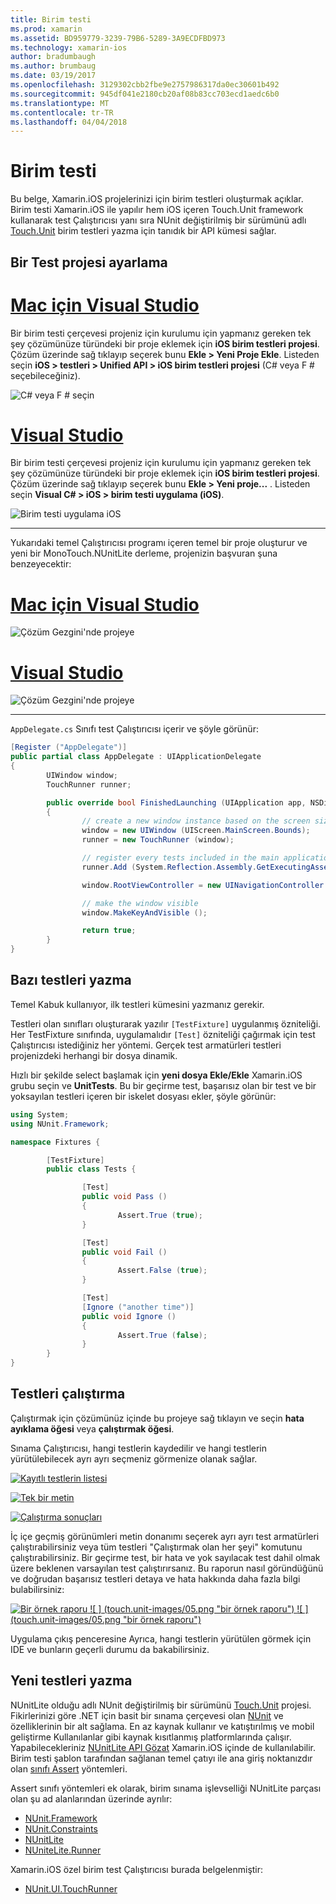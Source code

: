 ```yaml
---
title: Birim testi
ms.prod: xamarin
ms.assetid: BD959779-3239-79B6-5289-3A9ECDFBD973
ms.technology: xamarin-ios
author: bradumbaugh
ms.author: brumbaug
ms.date: 03/19/2017
ms.openlocfilehash: 3129302cbb2fbe9e2757986317da0ec30601b492
ms.sourcegitcommit: 945df041e2180cb20af08b83cc703ecd1aedc6b0
ms.translationtype: MT
ms.contentlocale: tr-TR
ms.lasthandoff: 04/04/2018
---
```

# <a name="unit-testing"></a>Birim testi

Bu belge, Xamarin.iOS projelerinizi için birim testleri oluşturmak açıklar.
Birim testi Xamarin.iOS ile yapılır hem iOS içeren Touch.Unit framework kullanarak test Çalıştırıcısı yanı sıra NUnit değiştirilmiş bir sürümünü adlı [Touch.Unit](https://github.com/xamarin/Touch.Unit) birim testleri yazma için tanıdık bir API kümesi sağlar.

## <a name="setting-up-a-test-project"></a>Bir Test projesi ayarlama

# <a name="visual-studio-for-mactabvsmac"></a>[Mac için Visual Studio](#tab/vsmac)

Bir birim testi çerçevesi projeniz için kurulumu için yapmanız gereken tek şey çözümünüze türündeki bir proje eklemek için **iOS birim testleri projesi**. Çözüm üzerinde sağ tıklayıp seçerek bunu **Ekle > Yeni Proje Ekle**. Listeden seçin **iOS > testleri > Unified API > iOS birim testleri projesi** (C# veya F # seçebileceğiniz).

![](touch.unit-images/00.png "C# veya F # seçin")

# <a name="visual-studiotabvswin"></a>[Visual Studio](#tab/vswin)

Bir birim testi çerçevesi projeniz için kurulumu için yapmanız gereken tek şey çözümünüze türündeki bir proje eklemek için **iOS birim testleri projesi**. Çözüm üzerinde sağ tıklayıp seçerek bunu **Ekle > Yeni proje...** . Listeden seçin **Visual C# > iOS > birim testi uygulama (iOS)**.

![](touch.unit-images/00a.png "Birim testi uygulama iOS")

-----

Yukarıdaki temel Çalıştırıcısı programı içeren temel bir proje oluşturur ve yeni bir MonoTouch.NUnitLite derleme, projenizin başvuran şuna benzeyecektir:

# <a name="visual-studio-for-mactabvsmac"></a>[Mac için Visual Studio](#tab/vsmac)

![](touch.unit-images/01.png "Çözüm Gezgini'nde projeye")

# <a name="visual-studiotabvswin"></a>[Visual Studio](#tab/vswin)

![](touch.unit-images/01a.png "Çözüm Gezgini'nde projeye")

-----

`AppDelegate.cs` Sınıfı test Çalıştırıcısı içerir ve şöyle görünür:

```csharp
[Register ("AppDelegate")]
public partial class AppDelegate : UIApplicationDelegate
{
        UIWindow window;
        TouchRunner runner;

        public override bool FinishedLaunching (UIApplication app, NSDictionary options)
        {
                // create a new window instance based on the screen size
                window = new UIWindow (UIScreen.MainScreen.Bounds);
                runner = new TouchRunner (window);

                // register every tests included in the main application/assembly
                runner.Add (System.Reflection.Assembly.GetExecutingAssembly ());

                window.RootViewController = new UINavigationController (runner.GetViewController ());

                // make the window visible
                window.MakeKeyAndVisible ();

                return true;
        }
}
```

## <a name="writing-some-tests"></a>Bazı testleri yazma

Temel Kabuk kullanıyor, ilk testleri kümesini yazmanız gerekir.

Testleri olan sınıfları oluşturarak yazılır `[TestFixture]` uygulanmış özniteliği. Her TestFixture sınıfında, uygulamalıdır `[Test]` özniteliği çağırmak için test Çalıştırıcısı istediğiniz her yöntemi. Gerçek test armatürleri testleri projenizdeki herhangi bir dosya dinamik.

Hızlı bir şekilde select başlamak için **yeni dosya Ekle/Ekle** Xamarin.iOS grubu seçin ve **UnitTests**. Bu bir geçirme test, başarısız olan bir test ve bir yoksayılan testleri içeren bir iskelet dosyası ekler, şöyle görünür:

```csharp
using System;
using NUnit.Framework;

namespace Fixtures {

        [TestFixture]
        public class Tests {

                [Test]
                public void Pass ()
                {
                        Assert.True (true);
                }

                [Test]
                public void Fail ()
                {
                        Assert.False (true);
                }

                [Test]
                [Ignore ("another time")]
                public void Ignore ()
                {
                        Assert.True (false);
                }
        }
}
```

## <a name="running-your-tests"></a>Testleri çalıştırma

Çalıştırmak için çözümünüz içinde bu projeye sağ tıklayın ve seçin **hata ayıklama öğesi** veya **çalıştırmak öğesi**.

Sınama Çalıştırıcısı, hangi testlerin kaydedilir ve hangi testlerin yürütülebilecek ayrı ayrı seçmeniz görmenize olanak sağlar.

[![](touch.unit-images/02.png "Kayıtlı testlerin listesi")](touch.unit-images/02.png#lightbox) 

[![](touch.unit-images/03.png "Tek bir metin")](touch.unit-images/03.png#lightbox) 

[![](touch.unit-images/04.png "Çalıştırma sonuçları")](touch.unit-images/04.png#lightbox)

İç içe geçmiş görünümleri metin donanımı seçerek ayrı ayrı test armatürleri çalıştırabilirsiniz veya tüm testleri "Çalıştırmak olan her şeyi" komutunu çalıştırabilirsiniz. Bir geçirme test, bir hata ve yok sayılacak test dahil olmak üzere beklenen varsayılan test çalıştırırsanız. Bu raporun nasıl göründüğünü ve doğrudan başarısız testleri detaya ve hata hakkında daha fazla bilgi bulabilirsiniz:

[![](touch.unit-images/05.png "Bir örnek raporu") ](touch.unit-images/05.png#lightbox) [ ![ ] (touch.unit-images/05.png "bir örnek raporu") ](touch.unit-images/05.png#lightbox) [ ![ ] (touch.unit-images/05.png "bir örnek raporu")](touch.unit-images/05.png#lightbox)

Uygulama çıkış penceresine Ayrıca, hangi testlerin yürütülen görmek için IDE ve bunların geçerli durumu da bakabilirsiniz.

## <a name="writing-new-tests"></a>Yeni testleri yazma

NUnitLite olduğu adlı NUnit değiştirilmiş bir sürümünü [Touch.Unit](https://github.com/xamarin/Touch.Unit) projesi. Fikirlerinizi göre .NET için basit bir sınama çerçevesi olan [NUnit](http://nunit.com/) ve özelliklerinin bir alt sağlama.
En az kaynak kullanır ve katıştırılmış ve mobil geliştirme Kullanılanlar gibi kaynak kısıtlanmış platformlarında çalışır. Yapabilecekleriniz [NUnitLite API Gözat](https://developer.xamarin.com/api/namespace/NUnitLite/) Xamarin.iOS içinde de kullanılabilir. Birim testi şablon tarafından sağlanan temel çatıyı ile ana giriş noktanızdır olan [sınıfı Assert](https://developer.xamarin.com/api/type/NUnit.Framework.Assert/) yöntemleri.

Assert sınıfı yöntemleri ek olarak, birim sınama işlevselliği NUnitLite parçası olan şu ad alanlarından üzerinde ayrılır:

-   [NUnit.Framework](https://developer.xamarin.com/api/namespace/NUnit.Framework/)
-   [NUnit.Constraints](https://developer.xamarin.com/api/namespace/NUnit.Framework.Constraints/)
-   [NUnitLite](https://developer.xamarin.com/api/namespace/NUnitLite/)
-   [NUniteLite.Runner](https://developer.xamarin.com/api/namespace/NUnitLite.Runner/)


Xamarin.iOS özel birim test Çalıştırıcısı burada belgelenmiştir:

-   [NUnit.UI.TouchRunner](https://developer.xamarin.com/api/type/NUnit.UI.TouchRunner/)
